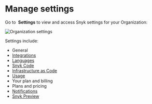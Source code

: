 # Manage settings

Go to <img src="../../.gitbook/assets/cog_icon.png" alt="" data-size="line"> **Settings** to view and access Snyk settings for your Organization:

![Organization settings](../../.gitbook/assets/manage-settings\_2oct2022.png)

Settings include:

* General
* [Integrations](https://docs.snyk.io/integrations)
* [Languages](../../scan-application-code/snyk-open-source/snyk-open-source-supported-languages-and-package-managers/)
* [Snyk Code](https://docs.snyk.io/snyk-code)
* [Infrastructure as Code](https://docs.snyk.io/snyk-infrastructure-as-code)
* [Usage](https://docs.snyk.io/user-and-group-management/managing-settings/usage-page-details)
* Your plan and billing
* Plans and pricing
* [Notifications](../manage-notifications.md)
* [Snyk Preview](../managing-settings/snyk-preview.md)
